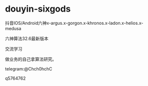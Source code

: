# douyin-sixgods
抖音IOS/Android六神x-argus.x-gorgon.x-khronos.x-ladon.x-helios.x-medusa

六神算法32.6最新版本

交流学习

做业务的自己拿算法研究。

telegram:@Chch0hchC



q5764762
